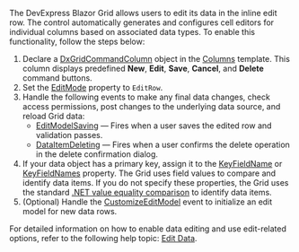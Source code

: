 The DevExpress Blazor Grid allows users to edit its data in the inline edit row. The control automatically generates and configures cell editors for individual columns based on associated data types. To enable this functionality, follow the steps below:

1. Declare a [DxGridCommandColumn](https://docs.devexpress.com/Blazor/DevExpress.Blazor.DxGridCommandColumn) object in the [Columns](https://docs.devexpress.com/Blazor/DevExpress.Blazor.DxGrid.Columns) template. This column displays predefined **New**, **Edit**, **Save**, **Cancel**, and **Delete** command buttons.
2. Set the [EditMode](https://docs.devexpress.com/Blazor/DevExpress.Blazor.DxGrid.EditMode) property to `EditRow`.
3. Handle the following events to make any final data changes, check access permissions, post changes to the underlying data source, and reload Grid data:
    * [EditModelSaving](https://docs.devexpress.com/Blazor/DevExpress.Blazor.DxGrid.EditModelSaving) — Fires when a user saves the edited row and validation passes.
    * [DataItemDeleting](https://docs.devexpress.com/Blazor/DevExpress.Blazor.DxGrid.DataItemDeleting) — Fires when a user confirms the delete operation in the delete confirmation dialog.
4. If your data object has a primary key, assign it to the [KeyFieldName](https://docs.devexpress.com/Blazor/DevExpress.Blazor.DxGrid.KeyFieldName) or [KeyFieldNames](https://docs.devexpress.com/Blazor/DevExpress.Blazor.DxGrid.KeyFieldNames) property. The Grid uses field values to compare and identify data items. If you do not specify these properties, the Grid uses the standard [.NET value equality comparison](https://docs.microsoft.com/en-us/dotnet/csharp/programming-guide/statements-expressions-operators/equality-comparisons) to identify data items.
5. (Optional) Handle the [CustomizeEditModel](https://docs.devexpress.com/Blazor/DevExpress.Blazor.DxGrid.CustomizeEditModel) event to initialize an edit model for new data rows.

For detailed information on how to enable data editing and use edit-related options, refer to the following help topic: [Edit Data](https://docs.devexpress.com/Blazor/403454/components/grid/edit-data).
